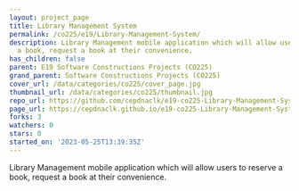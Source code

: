 ```yaml
---
layout: project_page
title: Library Management System
permalink: /co225/e19/Library-Management-System/
description: Library Management mobile application which will allow users to reserve
  a book, request a book at their convenience.
has_children: false
parent: E19 Software Constructions Projects (CO225)
grand_parent: Software Constructions Projects (CO225)
cover_url: /data/categories/co225/cover_page.jpg
thumbnail_url: /data/categories/co225/thumbnail.jpg
repo_url: https://github.com/cepdnaclk/e19-co225-Library-Management-System
page_url: https://cepdnaclk.github.io/e19-co225-Library-Management-System
forks: 3
watchers: 0
stars: 0
started_on: '2023-05-25T13:39:35Z'
---
```


Library Management mobile application which will allow users to reserve a book, request a book at their convenience.